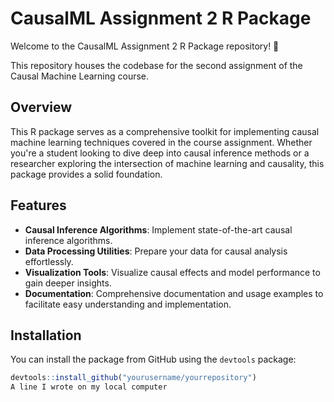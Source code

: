 # CausalML Assignment 2 R Package

Welcome to the CausalML Assignment 2 R Package repository! 🚀

This repository houses the codebase for the second assignment of the Causal Machine Learning course. 

## Overview

This R package serves as a comprehensive toolkit for implementing causal machine learning techniques covered in the course assignment. Whether you're a student looking to dive deep into causal inference methods or a researcher exploring the intersection of machine learning and causality, this package provides a solid foundation.

## Features

- **Causal Inference Algorithms**: Implement state-of-the-art causal inference algorithms.
- **Data Processing Utilities**: Prepare your data for causal analysis effortlessly.
- **Visualization Tools**: Visualize causal effects and model performance to gain deeper insights.
- **Documentation**: Comprehensive documentation and usage examples to facilitate easy understanding and implementation.

## Installation

You can install the package from GitHub using the `devtools` package:

```R
devtools::install_github("yourusername/yourrepository")
A line I wrote on my local computer  
